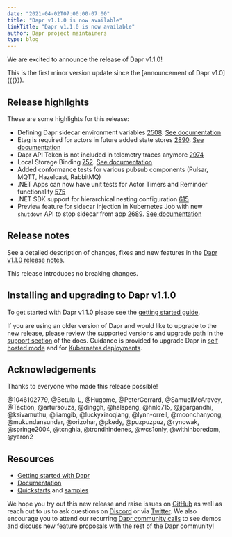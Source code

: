```yaml
---
date: "2021-04-02T07:00:00-07:00"
title: "Dapr v1.1.0 is now available"
linkTitle: "Dapr v1.1.0 is now available"
author: Dapr project maintainers
type: blog
---
```


We are excited to announce the release of Dapr v1.1.0!

This is the first minor version update since the [announcement of Dapr v1.0]({{<ref v1-announcement>}}).

## Release highlights
These are some highlights for this release:

* Defining Dapr sidecar environment variables [2508](https://github.com/dapr/dapr/issues/2508). [See documentation](https://docs.dapr.io/operations/hosting/kubernetes/kubernetes-annotations/)
* Etag is required for actors in future added state stores [2890](https://github.com/dapr/dapr/issues/2890). [See documentation](https://docs.dapr.io/operations/components/setup-state-store/supported-state-stores/)
* Dapr API Token is not included in telemetry traces anymore [2974](https://github.com/dapr/dapr/issues/2974)
* Local Storage Binding [752](https://github.com/dapr/components-contrib/issues/752). [See documentation](https://docs.dapr.io/operations/components/setup-bindings/supported-bindings/localstorage/)
* Added conformance tests for various pubsub components (Pulsar, MQTT, Hazelcast, RabbitMQ)
* .NET Apps can now have unit tests for Actor Timers and Reminder functionality [575](https://github.com/dapr/dotnet-sdk/issues/575)
* .NET SDK support for hierarchical nesting configuration [615](https://github.com/dapr/dotnet-sdk/issues/615)
* Preview feature for sidecar injection in Kubernetes Job with new `shutdown` API to stop sidecar from app [2689](https://github.com/dapr/dapr/issues/2689). [See documentation](https://docs.dapr.io/operations/hosting/kubernetes/kubernetes-job/)

## Release notes
See a detailed description of changes, fixes and new features in the [Dapr v1.1.0 release notes](https://github.com/dapr/dapr/blob/release-1.1/docs/release_notes/v1.1.0.md). 

This release introduces no breaking changes.

## Installing and upgrading to Dapr v1.1.0
To get started with Dapr v1.1.0 please see the [getting started guide](https://docs.dapr.io/getting-started/).

If you are using an older version of Dapr and would like to upgrade to the new release, please review the supported versions and upgrade path in the [support section](https://docs.dapr.io/operations/support/support-release-policy/) of the docs. Guidance is provided to upgrade Dapr in [self hosted mode](https://docs.dapr.io/operations/hosting/self-hosted/self-hosted-upgrade/) and for [Kubernetes deployments](https://docs.dapr.io/operations/hosting/kubernetes/kubernetes-upgrade/).

## Acknowledgements
Thanks to everyone who made this release possible!

@1046102779, @Betula-L, @Hugome, @PeterGerrard, @SamuelMcAravey, @Taction, @artursouza, @dinggh, @halspang, @hnlq715, @jigargandhi, @ksivamuthu, @liamgib, @luckyxiaoqiang, @lynn-orrell, @moonchanyong, @mukundansundar, @orizohar, @pkedy, @puzpuzpuz, @rynowak, @springe2004, @tcnghia, @trondhindenes, @wcs1only, @withinboredom, @yaron2

## Resources

- [Getting started with Dapr](https://docs.dapr.io/getting-started/)
- [Documentation](https://docs.dapr.io/)
- [Quickstarts](https://github.com/dapr/quickstarts/tree/release-1.1) and [samples](https://github.com/dapr/samples)

We hope you try out this new release and raise issues on [GitHub](https://github.com/dapr) as well as reach out to us to ask questions on [Discord](https://aka.ms/dapr-discord) or via [Twitter](https://twitter.com/daprdev). We also encourage you to attend our recurring [Dapr community calls](https://github.com/dapr/community#community-meetings) to see demos and discuss new feature proposals with the rest of the Dapr community!
